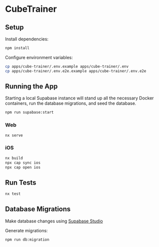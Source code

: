 # CubeTrainer

## Setup

Install dependencies:

```bash
npm install
```

Configure environment variables:

```bash
cp apps/cube-trainer/.env.example apps/cube-trainer/.env
cp apps/cube-trainer/.env.e2e.example apps/cube-trainer/.env.e2e
```

## Running the App

Starting a local Supabase instance will stand up all the necessary Docker containers, run the database migrations, and seed the database.

```bash
npm run supabase:start
```

### Web

```bash
nx serve
```

### iOS

```bash
nx build
npx cap sync ios
npx cap open ios
```

## Run Tests

```bash
nx test
```

## Database Migrations

Make database changes using [Supabase Studio](http://localhost:54323)

Generate migrations:

```bash
npm run db:migration
```
